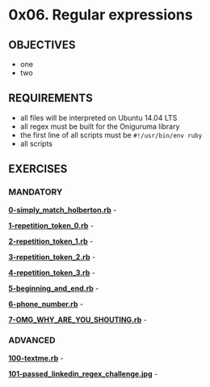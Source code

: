 # 0x06. Regular expressions

## OBJECTIVES   
   * one
   * two

## REQUIREMENTS   
   * all files will be interpreted on Ubuntu 14.04 LTS
   * all regex must be built for the Oniguruma library
   * the first line of all scripts must be `#!/usr/bin/env ruby`
   * all scripts 

## EXERCISES   

### MANDATORY   

**[0-simply_match_holberton.rb](0-simply_match_holberton.rb)** - 

**[1-repetition_token_0.rb](1-repetition_token_0.rb)** - 

**[2-repetition_token_1.rb](2-repetition_token_1.rb)** - 

**[3-repetition_token_2.rb](3-repetition_token_2.rb)** - 

**[4-repetition_token_3.rb](4-repetition_token_3.rb)** - 

**[5-beginning_and_end.rb](5-beginning_and_end.rb)** - 

**[6-phone_number.rb](6-phone_number.rb)** - 

**[7-OMG_WHY_ARE_YOU_SHOUTING.rb](7-OMG_WHY_ARE_YOU_SHOUTING.rb)** - 

### ADVANCED   

**[100-textme.rb](100-textme.rb)** - 

**[101-passed_linkedin_regex_challenge.jpg](101-passed_linkedin_regex_challenge.jpg)** - 
